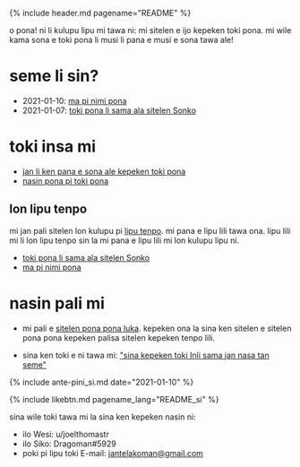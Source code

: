 {% include header.md pagename="README" %}



<span class="si">o pona! ni li kulupu lipu mi tawa ni: mi sitelen e ijo kepeken toki pona. mi wile kama sona e toki pona li musi li pana e musi e sona tawa ale!</span>

# <span class="si">seme li sin?</span>

- <span class="si"><span class="sidef">2021-01-10</span>: [ma pi nimi pona](https://joelthomastr.github.io/tokipona/ma-pi-nimi-pona-1_si)</span>
- <span class="si"><span class="sidef">2021-01-07</span>: [toki pona li sama ala sitelen Sonko](https://joelthomastr.github.io/tokipona/sitelen-sonko_si)</span>

# <span class="si">toki insa mi</span>

- <span class="si">[jan li ken pana e sona ale kepeken toki pona](https://joelthomastr.github.io/tokipona/pana-sona-ale_si)</span>
- <span class="si">[nasin pona pi toki pona](https://joelthomastr.github.io/tokipona/nasin-pona-pi-toki-pona_si)</span>

## <span class="si">lon lipu tenpo</span>

<span class="si">mi jan pali sitelen lon kulupu pi [lipu tenpo](https://liputenpo.org/). mi pana e lipu lili tawa ona. lipu lili mi li lon lipu tenpo sin la mi pana e lipu lili mi lon kulupu lipu ni.</span>

- <span class="si">[toki pona li sama ala sitelen Sonko](https://joelthomastr.github.io/tokipona/sitelen-sonko_si)</span>
- <span class="si">[ma pi nimi pona](https://joelthomastr.github.io/tokipona/ma-pi-nimi-pona-1_si)</span>

# <span class="si">nasin pali mi</span>

- <span class="si">mi pali e [sitelen pona pona luka](https://joelthomastr.github.io/tokipona/sitelen-pona-pona-luka_si). kepeken ona la sina ken sitelen e sitelen pona pona kepeken palisa sitelen kepeken tenpo lili.</span>

- <span class="si">sina ken toki e ni tawa mi:  ["sina kepeken toki Inli sama jan nasa tan seme"](https://joelthomastr.github.io/tokipona/kepeken-pi-toki-inli_si)</span>

{% include ante-pini_si.md date="2021-01-10" %}

{% include likebtn.md pagename_lang="README_si" %}

<span class="si">sina wile toki tawa mi la sina ken kepeken nasin ni:</span>
- <span class="si">ilo Wesi: <span class="sidef">u/joelthomastr</span></span>
- <span class="si">ilo Siko: <span class="sidef">Dragoman#5929</span></span>
- <span class="si">poki pi lipu toki E-mail: <span class="sidef">jantelakoman@gmail.com</span></span>
